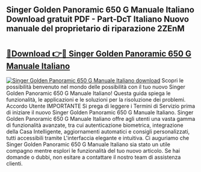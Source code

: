 ## Singer Golden Panoramic 650 G Manuale Italiano Download gratuit PDF - Part-DcT Italiano Nuovo manuale del proprietario di riparazione 2ZEnM

# <h2><a href="http://dfgezkr.blite.top/?on=Singer+Golden+Panoramic+650+G+Manuale+Italiano">🔗Download 👉🔴 Singer Golden Panoramic 650 G Manuale Italiano</a></h2>

[![Singer Golden Panoramic 650 G Manuale Italiano download](https://i.imgur.com/lujVjoI.png)](http://dfgezkr.blite.top/?on=Singer+Golden+Panoramic+650+G+Manuale+Italiano)
Scopri le possibilità benvenuto nel mondo delle possibilità con il tuo nuovo Singer Golden Panoramic 650 G Manuale Italiano! Questa guida spiega le funzionalità, le applicazioni e le soluzioni per la risoluzione dei problemi. Accordo Utente IMPORTANTE Si prega di leggere i Termini di Servizio prima di iniziare il nuovo Singer Golden Panoramic 650 G Manuale Italiano. Singer Golden Panoramic 650 G Manuale Italiano offre agli utenti una vasta gamma di funzionalità avanzate, tra cui autenticazione biometrica, integrazione della Casa Intelligente, aggiornamenti automatici e consigli personalizzati, tutti accessibili tramite L'interfaccia elegante e intuitiva. Ci auguriamo che Singer Golden Panoramic 650 G Manuale Italiano sia stato un utile compagno mentre esplori le funzionalità del tuo nuovo articolo. Se hai domande o dubbi, non esitare a contattare il nostro team di assistenza clienti.
